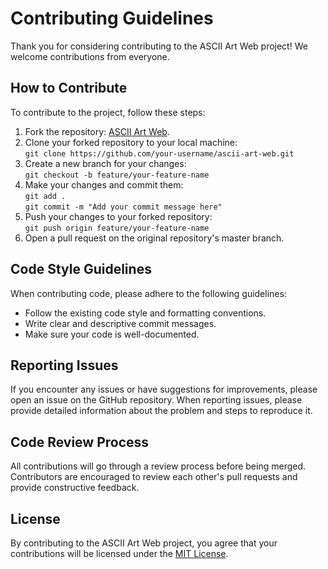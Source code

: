 # Contributing Guidelines

Thank you for considering contributing to the ASCII Art Web project! We welcome contributions from everyone.

## How to Contribute

To contribute to the project, follow these steps:

1. Fork the repository: [ASCII Art Web](https://github.com/abdoulcyf/ascii-art-web.git).
2. Clone your forked repository to your local machine:        
   ```git clone https://github.com/your-username/ascii-art-web.git```
3. Create a new branch for your changes:           
```git checkout -b feature/your-feature-name```
4. Make your changes and commit them:          
```git add .```        
```git commit -m "Add your commit message here"```
5. Push your changes to your forked repository:        
```git push origin feature/your-feature-name```
6. Open a pull request on the original repository's master branch.

## Code Style Guidelines

When contributing code, please adhere to the following guidelines:        
- Follow the existing code style and formatting conventions.
- Write clear and descriptive commit messages.
- Make sure your code is well-documented.

## Reporting Issues
If you encounter any issues or have suggestions for improvements, please open an issue on the GitHub repository. When reporting issues, please provide detailed information about the problem and steps to reproduce it.        

## Code Review Process
All contributions will go through a review process before being merged. Contributors are encouraged to review each other's pull requests and provide constructive feedback.    

## License
By contributing to the ASCII Art Web project, you agree that your contributions will be licensed under the [MIT License](https://github.com/abdoulcyf/ascii-art-web/blob/master/LICENSE).
